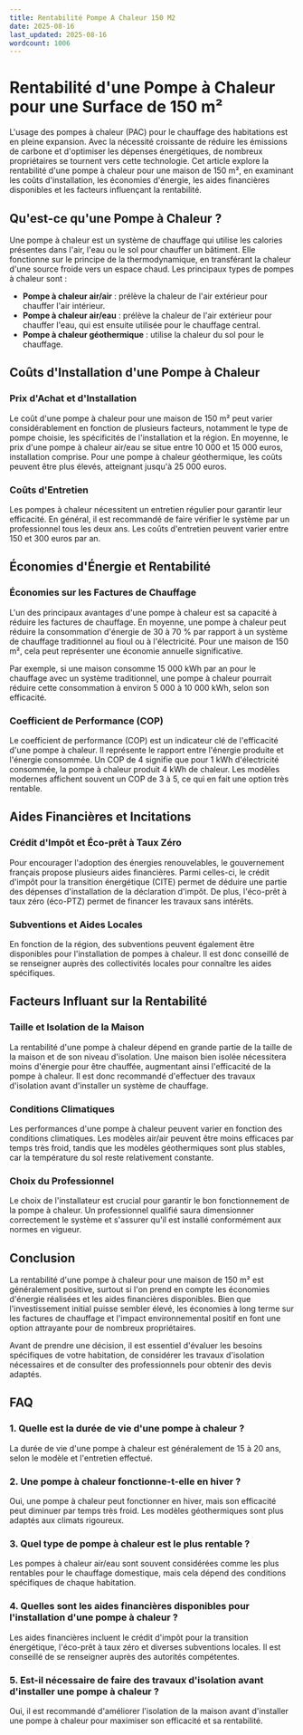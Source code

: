 ```yaml
---
title: Rentabilité Pompe A Chaleur 150 M2
date: 2025-08-16
last_updated: 2025-08-16
wordcount: 1006
---
```


# Rentabilité d'une Pompe à Chaleur pour une Surface de 150 m²

L'usage des pompes à chaleur (PAC) pour le chauffage des habitations est en pleine expansion. Avec la nécessité croissante de réduire les émissions de carbone et d'optimiser les dépenses énergétiques, de nombreux propriétaires se tournent vers cette technologie. Cet article explore la rentabilité d'une pompe à chaleur pour une maison de 150 m², en examinant les coûts d'installation, les économies d'énergie, les aides financières disponibles et les facteurs influençant la rentabilité.

## Qu'est-ce qu'une Pompe à Chaleur ?

Une pompe à chaleur est un système de chauffage qui utilise les calories présentes dans l'air, l'eau ou le sol pour chauffer un bâtiment. Elle fonctionne sur le principe de la thermodynamique, en transférant la chaleur d'une source froide vers un espace chaud. Les principaux types de pompes à chaleur sont :

- **Pompe à chaleur air/air** : prélève la chaleur de l'air extérieur pour chauffer l'air intérieur.
- **Pompe à chaleur air/eau** : prélève la chaleur de l'air extérieur pour chauffer l'eau, qui est ensuite utilisée pour le chauffage central.
- **Pompe à chaleur géothermique** : utilise la chaleur du sol pour le chauffage.

## Coûts d'Installation d'une Pompe à Chaleur

### Prix d'Achat et d'Installation

Le coût d'une pompe à chaleur pour une maison de 150 m² peut varier considérablement en fonction de plusieurs facteurs, notamment le type de pompe choisie, les spécificités de l'installation et la région. En moyenne, le prix d'une pompe à chaleur air/eau se situe entre 10 000 et 15 000 euros, installation comprise. Pour une pompe à chaleur géothermique, les coûts peuvent être plus élevés, atteignant jusqu'à 25 000 euros.

### Coûts d'Entretien

Les pompes à chaleur nécessitent un entretien régulier pour garantir leur efficacité. En général, il est recommandé de faire vérifier le système par un professionnel tous les deux ans. Les coûts d'entretien peuvent varier entre 150 et 300 euros par an.

## Économies d'Énergie et Rentabilité

### Économies sur les Factures de Chauffage

L'un des principaux avantages d'une pompe à chaleur est sa capacité à réduire les factures de chauffage. En moyenne, une pompe à chaleur peut réduire la consommation d'énergie de 30 à 70 % par rapport à un système de chauffage traditionnel au fioul ou à l'électricité. Pour une maison de 150 m², cela peut représenter une économie annuelle significative.

Par exemple, si une maison consomme 15 000 kWh par an pour le chauffage avec un système traditionnel, une pompe à chaleur pourrait réduire cette consommation à environ 5 000 à 10 000 kWh, selon son efficacité.

### Coefficient de Performance (COP)

Le coefficient de performance (COP) est un indicateur clé de l'efficacité d'une pompe à chaleur. Il représente le rapport entre l'énergie produite et l'énergie consommée. Un COP de 4 signifie que pour 1 kWh d'électricité consommée, la pompe à chaleur produit 4 kWh de chaleur. Les modèles modernes affichent souvent un COP de 3 à 5, ce qui en fait une option très rentable.

## Aides Financières et Incitations

### Crédit d'Impôt et Éco-prêt à Taux Zéro

Pour encourager l'adoption des énergies renouvelables, le gouvernement français propose plusieurs aides financières. Parmi celles-ci, le crédit d'impôt pour la transition énergétique (CITE) permet de déduire une partie des dépenses d'installation de la déclaration d'impôt. De plus, l'éco-prêt à taux zéro (éco-PTZ) permet de financer les travaux sans intérêts.

### Subventions et Aides Locales

En fonction de la région, des subventions peuvent également être disponibles pour l'installation de pompes à chaleur. Il est donc conseillé de se renseigner auprès des collectivités locales pour connaître les aides spécifiques.

## Facteurs Influant sur la Rentabilité

### Taille et Isolation de la Maison

La rentabilité d'une pompe à chaleur dépend en grande partie de la taille de la maison et de son niveau d'isolation. Une maison bien isolée nécessitera moins d'énergie pour être chauffée, augmentant ainsi l'efficacité de la pompe à chaleur. Il est donc recommandé d'effectuer des travaux d'isolation avant d'installer un système de chauffage.

### Conditions Climatiques

Les performances d'une pompe à chaleur peuvent varier en fonction des conditions climatiques. Les modèles air/air peuvent être moins efficaces par temps très froid, tandis que les modèles géothermiques sont plus stables, car la température du sol reste relativement constante.

### Choix du Professionnel

Le choix de l'installateur est crucial pour garantir le bon fonctionnement de la pompe à chaleur. Un professionnel qualifié saura dimensionner correctement le système et s'assurer qu'il est installé conformément aux normes en vigueur.

## Conclusion

La rentabilité d'une pompe à chaleur pour une maison de 150 m² est généralement positive, surtout si l'on prend en compte les économies d'énergie réalisées et les aides financières disponibles. Bien que l'investissement initial puisse sembler élevé, les économies à long terme sur les factures de chauffage et l'impact environnemental positif en font une option attrayante pour de nombreux propriétaires. 

Avant de prendre une décision, il est essentiel d'évaluer les besoins spécifiques de votre habitation, de considérer les travaux d'isolation nécessaires et de consulter des professionnels pour obtenir des devis adaptés.

## FAQ

### 1. Quelle est la durée de vie d'une pompe à chaleur ?

La durée de vie d'une pompe à chaleur est généralement de 15 à 20 ans, selon le modèle et l'entretien effectué.

### 2. Une pompe à chaleur fonctionne-t-elle en hiver ?

Oui, une pompe à chaleur peut fonctionner en hiver, mais son efficacité peut diminuer par temps très froid. Les modèles géothermiques sont plus adaptés aux climats rigoureux.

### 3. Quel type de pompe à chaleur est le plus rentable ?

Les pompes à chaleur air/eau sont souvent considérées comme les plus rentables pour le chauffage domestique, mais cela dépend des conditions spécifiques de chaque habitation.

### 4. Quelles sont les aides financières disponibles pour l'installation d'une pompe à chaleur ?

Les aides financières incluent le crédit d'impôt pour la transition énergétique, l'éco-prêt à taux zéro et diverses subventions locales. Il est conseillé de se renseigner auprès des autorités compétentes.

### 5. Est-il nécessaire de faire des travaux d'isolation avant d'installer une pompe à chaleur ?

Oui, il est recommandé d'améliorer l'isolation de la maison avant d'installer une pompe à chaleur pour maximiser son efficacité et sa rentabilité.